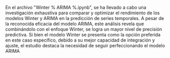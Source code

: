 En el archivo "Winter % ARIMA %.ipynb", se ha llevado a cabo una investigación exhaustiva para comparar y optimizar el rendimiento de los modelos Winter y ARIMA en la predicción de series temporales. A pesar de la reconocida eficacia del modelo ARIMA, este análisis revela que combinándolo con el enfoque Winter, se logra un mayor nivel de precisión predictiva.
Si bien el modelo Winter se presenta como la opción preferida en este caso específico, debido a su mejor capacidad de integración y ajuste, el estudio destaca la necesidad de seguir perfeccionando el modelo ARIMA
